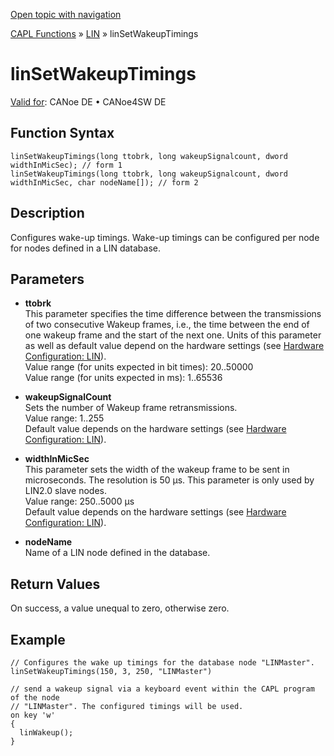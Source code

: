 [Open topic with navigation](../../../../../CANoeDEFamily.htm#Topics/CAPLFunctions/LIN/Functions/CAPLfunctionLINSetWakeupTimings.md)

[CAPL Functions](../../CAPLfunctions.md) » [LIN](../CAPLfunctionsLINOverview.md) » linSetWakeupTimings

# linSetWakeupTimings

[Valid for](../../../Shared/FeatureAvailability.md): CANoe DE • CANoe4SW DE

## Function Syntax

```plaintext
linSetWakeupTimings(long ttobrk, long wakeupSignalcount, dword widthInMicSec); // form 1
linSetWakeupTimings(long ttobrk, long wakeupSignalcount, dword widthInMicSec, char nodeName[]); // form 2
```

## Description

Configures wake-up timings. Wake-up timings can be configured per node for nodes defined in a LIN database.

## Parameters

- **ttobrk**  
  This parameter specifies the time difference between the transmissions of two consecutive Wakeup frames, i.e., the time between the end of one wakeup frame and the start of the next one. Units of this parameter as well as default value depend on the hardware settings (see [Hardware Configuration: LIN](../CAPLfunctionsLINHardwareConfiguration.md)).  
  Value range (for units expected in bit times): 20..50000  
  Value range (for units expected in ms): 1..65536

- **wakeupSignalCount**  
  Sets the number of Wakeup frame retransmissions.  
  Value range: 1..255  
  Default value depends on the hardware settings (see [Hardware Configuration: LIN](../CAPLfunctionsLINHardwareConfiguration.md)).

- **widthInMicSec**  
  This parameter sets the width of the wakeup frame to be sent in microseconds. The resolution is 50 µs. This parameter is only used by LIN2.0 slave nodes.  
  Value range: 250..5000 µs  
  Default value depends on the hardware settings (see [Hardware Configuration: LIN](../CAPLfunctionsLINHardwareConfiguration.md)).

- **nodeName**  
  Name of a LIN node defined in the database.

## Return Values

On success, a value unequal to zero, otherwise zero.

## Example

```plaintext
// Configures the wake up timings for the database node "LINMaster".
linSetWakeupTimings(150, 3, 250, "LINMaster")

// send a wakeup signal via a keyboard event within the CAPL program of the node
// "LINMaster". The configured timings will be used.
on key 'w'
{
  linWakeup();
}
```
